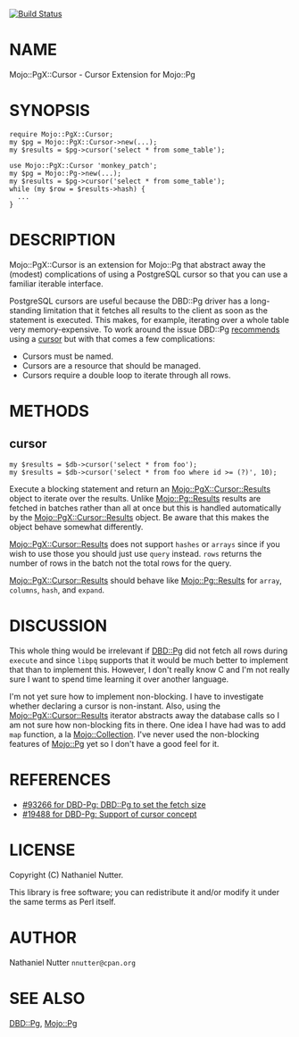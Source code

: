 [![Build Status](https://travis-ci.org/nnutter/mojo-pgx-cursor.svg?branch=master)](https://travis-ci.org/nnutter/mojo-pgx-cursor)
# NAME

Mojo::PgX::Cursor - Cursor Extension for Mojo::Pg

# SYNOPSIS

    require Mojo::PgX::Cursor;
    my $pg = Mojo::PgX::Cursor->new(...);
    my $results = $pg->cursor('select * from some_table');

    use Mojo::PgX::Cursor 'monkey_patch';
    my $pg = Mojo::Pg->new(...);
    my $results = $pg->cursor('select * from some_table');
    while (my $row = $results->hash) {
      ...
    }

# DESCRIPTION

Mojo::PgX::Cursor is an extension for Mojo::Pg that abstract away the (modest)
complications of using a PostgreSQL cursor so that you can use a familiar
iterable interface.

PostgreSQL cursors are useful because the DBD::Pg driver has a long-standing
limitation that it fetches all results to the client as soon as the statement
is executed.  This makes, for example, iterating over a whole table very
memory-expensive.  To work around the issue DBD::Pg
[recommends](https://metacpan.org/pod/DBD::Pg#Cursors) using a
[cursor](http://www.postgresql.org/docs/current/static/plpgsql-cursors.html) but
with that comes a few complications:

- Cursors must be named.
- Cursors are a resource that should be managed.
- Cursors require a double loop to iterate through all rows.

# METHODS

## cursor

    my $results = $db->cursor('select * from foo');
    my $results = $db->cursor('select * from foo where id >= (?)', 10);

Execute a blocking statement and return an [Mojo::PgX::Cursor::Results](https://metacpan.org/pod/Mojo::PgX::Cursor::Results) object
to iterate over the results.  Unlike [Mojo::Pg::Results](https://metacpan.org/pod/Mojo::Pg::Results) results are fetched
in batches rather than all at once but this is handled automatically by the
[Mojo::PgX::Cursor::Results](https://metacpan.org/pod/Mojo::PgX::Cursor::Results) object.  Be aware that this makes the object
behave somewhat differently.

[Mojo::PgX::Cursor::Results](https://metacpan.org/pod/Mojo::PgX::Cursor::Results) does not support `hashes` or `arrays` since if
you wish to use those you should just use `query` instead.  `rows` returns
the number of rows in the batch not the total rows for the query.

[Mojo::PgX::Cursor::Results](https://metacpan.org/pod/Mojo::PgX::Cursor::Results) should behave like [Mojo::Pg::Results](https://metacpan.org/pod/Mojo::Pg::Results) for
`array`, `columns`, `hash`, and `expand`.

# DISCUSSION

This whole thing would be irrelevant if [DBD::Pg](https://metacpan.org/pod/DBD::Pg) did not fetch all rows
during `execute` and since `libpq` supports that it would be much better to
implement that than to implement this.  However, I don't really know C and I'm
not really sure I want to spend time learning it over another language.

I'm not yet sure how to implement non-blocking.  I have to investigate whether
declaring a cursor is non-instant.  Also, using the
[Mojo::PgX::Cursor::Results](https://metacpan.org/pod/Mojo::PgX::Cursor::Results) iterator abstracts away the database calls so I
am not sure how non-blocking fits in there.  One idea I have had was to add
`map` function, a la [Mojo::Collection](https://metacpan.org/pod/Mojo::Collection).  I've never used the non-blocking
features of [Mojo::Pg](https://metacpan.org/pod/Mojo::Pg) yet so I don't have a good feel for it.

# REFERENCES

- [#93266 for DBD-Pg: DBD::Pg to set the fetch size](https://rt.cpan.org/Public/Bug/Display.html?id=93266)
- [#19488 for DBD-Pg: Support of cursor concept](https://rt.cpan.org/Public/Bug/Display.html?id=19488)

# LICENSE

Copyright (C) Nathaniel Nutter.

This library is free software; you can redistribute it and/or modify
it under the same terms as Perl itself.

# AUTHOR

Nathaniel Nutter `nnutter@cpan.org`

# SEE ALSO

[DBD::Pg](https://metacpan.org/pod/DBD::Pg), [Mojo::Pg](https://metacpan.org/pod/Mojo::Pg)
